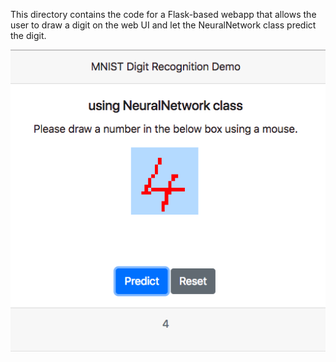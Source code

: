 This directory contains the code for a Flask-based webapp that allows the user to draw a digit on the web UI and let the NeuralNetwork class predict the digit.

![screenshot](https://github.com/hideyukiinada/ml/blob/master/assets/images/mnist-webapp-example.png)
